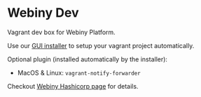 Webiny Dev
==========

Vagrant dev box for Webiny Platform.

Use our [GUI installer](https://www.webiny.com/download) to setup your vagrant project automatically.

Optional plugin (installed automatically by the installer):
- MacOS & Linux: `vagrant-notify-forwarder`

Checkout [Webiny Hashicorp page](https://atlas.hashicorp.com/webiny/boxes/webiny-dev) for details.
